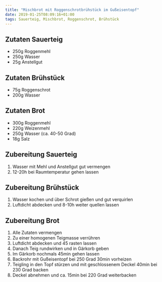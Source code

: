 ```yaml
---
title: "Mischbrot mit Roggenschrotbrühstück im Gußeisentopf"
date: 2019-01-25T08:09:16+01:00
tags: Sauerteig, Mischbrot, Roggenschrot, Brühstück
---
```

## Zutaten Sauerteig
- 250g Roggenmehl
- 250g Wasser
- 25g Anstellgut

## Zutaten Brühstück
- 75g Roggenschrot
- 200g Wasser

## Zutaten Brot
- 300g Roggenmehl
- 220g Weizenmehl
- 250g Wasser (ca. 40-50 Grad)
- 18g Salz

## Zubereitung Sauerteig
1. Wasser mit Mehl und Anstellgut gut vermengen
2. 12-20h bei Raumtemperatur gehen lassen

## Zubereitung Brühstück
1. Wasser kochen und über Schrot gießen und gut verquirlen
2. Luftdicht abdecken und 8-10h weiter quellen lassen

## Zubereitung Brot
1. Alle Zutaten vermengen
2. Zu einer homogenen Teigmasse verrühren
3. Luftdicht abdecken und 45 rasten lassen
4. Danach Teig rundwirken und in Gärkorb geben
5. Im Gärkorb nochmals 45min gehen lassen
6. Backrohr mit Gußeisentopf bei 250 Grad 30min vorheizen
7. Teigling in den Topf stürzen und mit geschlossenem Deckel 40min bei 230 Grad backen
8. Deckel abnehmen und ca. 15min bei 220 Grad weiterbacken

